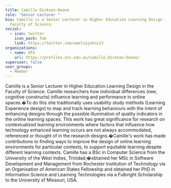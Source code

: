 ```yaml
---
title: Camille Dickson-Deane
role: "Senior Lecturer "
bio: Camille is a Senior Lecturer in Higher Education Learning Design in the
  Faculty of Science.
social:
  - icon: twitter
    icon_pack: fab
    link: https://twitter.com/ameliajohns13
organizations:
  - name: UTS
    url: https://profiles.uts.edu.au/Camille.Dickson-Deane/
superuser: false
user_groups:
  - Member
---
```

Camille is a Senior Lecturer in Higher Education Learning Design in the Faculty of Science. Camille researchers how individual differences (nee, cognitive constructs) influence learning and performance in online spaces.�To do this she traditionally uses usability study methods (Learning Experience design) to map and track learning behaviours with the intent of enhancing designs through the possible illumination of quality indicators in the online learning spaces. This work has great significance for research on contextualized learning environments where factors that influence how technology enhanced learning occurs are not always accommodated, referenced or thought of in the research designs.�Camille's work has made contributions to finding ways to improve the design of online learning environments for particular contexts, to support equitable learning despite different learning contexts. Camille has a BSc in Computer Science from the University of the West Indies, Trinidad;�obtained her MSc in Software Development and Management from Rochester Institution of Technology via an Organisation of American States Fellowship and obtained her PhD in Information Science and Learning Technologies via a Fulbright Scholarship to the University of Missouri, USA.

